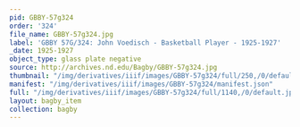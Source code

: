 ```yaml
---
pid: GBBY-57g324
order: '324'
file_name: GBBY-57g324.jpg
label: 'GBBY 57G/324: John Voedisch - Basketball Player - 1925-1927'
_date: 1925-1927
object_type: glass plate negative
source: http://archives.nd.edu/Bagby/GBBY-57g324.jpg
thumbnail: "/img/derivatives/iiif/images/GBBY-57g324/full/250,/0/default.jpg"
manifest: "/img/derivatives/iiif/images/GBBY-57g324/manifest.json"
full: "/img/derivatives/iiif/images/GBBY-57g324/full/1140,/0/default.jpg"
layout: bagby_item
collection: bagby
---
```

